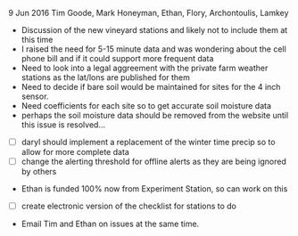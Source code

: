  9 Jun 2016
  Tim Goode, Mark Honeyman, Ethan, Flory, Archontoulis, Lamkey
  - Discussion of the new vineyard stations and likely not to include them at
    this time
  - I raised the need for 5-15 minute data and was wondering about the cell
    phone bill and if it could support more frequent data
  - Need to look into a legal aggreement with the private farm weather stations
    as the lat/lons are published for them
  - Need to decide if bare soil would be maintained for sites for the 4 inch
    sensor.
  - Need coefficients for each site so to get accurate soil moisture data
  - perhaps the soil moisture data should be removed from the website until
    this issue is resolved...
  - [ ] daryl should implement a replacement of the winter time precip so to
    allow for more complete data
  - [ ] change the alerting threshold for offline alerts as they are being
    ignored by others
  - Ethan is funded 100% now from Experiment Station, so can work on this
  - [ ] create electronic version of the checklist for stations to do
  - Email Tim and Ethan on issues at the same time.
